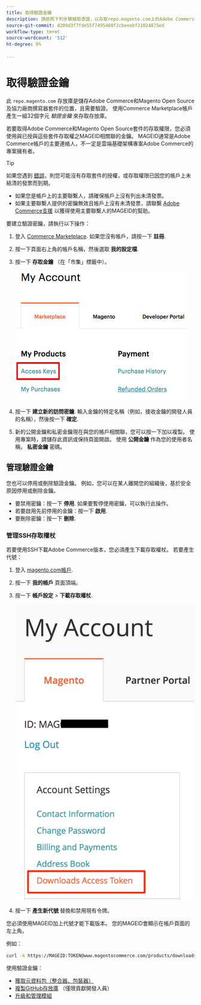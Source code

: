 ```yaml
---
title: 取得驗證金鑰
description: 請依照下列步驟擷取憑證，以存取repo.magento.com上的Adobe Commerce和Magento Open Source撰寫器套件。
source-git-commit: d209d3f7fde55f7495488f2cbeeebf21024875ed
workflow-type: tm+mt
source-wordcount: '512'
ht-degree: 0%

---
```



# 取得驗證金鑰

此 `repo.magento.com` 存放庫是儲存Adobe Commerce和Magento Open Source及協力廠商撰寫器套件的位置，且需要驗證。 使用Commerce Marketplace帳戶產生一組32個字元 *驗證金鑰* 來存取存放庫。

若要取得Adobe Commerce和Magento Open Source套件的存取權限，您必須使用與已授與這些套件存取權之MAGEID相關聯的金鑰。 MAGEID通常是Adobe Commerce帳戶的主要連絡人，不一定是雲端基礎架構專案Adobe Commerce的專案擁有者。

>[!TIP]
>
>如果您遇到 [錯誤](https://experienceleague.adobe.com/docs/commerce-knowledge-base/kb/troubleshooting/deployment/magento-commerce-cloud-repo-could-not-be-accessed-403-forbidden-or-404-not-found-error-when-deploying.html)，則您可能沒有存取套件的授權，或存取權限已因您的帳戶上未結清的發票而到期。
>
>* 如果您是帳戶上的主要聯繫人，請確保帳戶上沒有列出未清發票。
>* 如果主要聯繫人提供的密鑰無效且帳戶上沒有未清發票，請聯繫 [Adobe Commerce支援](https://experienceleague.adobe.com/docs/commerce-knowledge-base/kb/help-center-guide/magento-help-center-user-guide.html#submit-ticket) 以獲得使用主要聯繫人的MAGEID的幫助。


要建立驗證密鑰，請執行以下操作：

1. 登入 [Commerce Marketplace](https://marketplace.magento.com). 如果您沒有帳戶，請按一下 **註冊**.
1. 按一下頁面右上角的帳戶名稱，然後選取 **我的設定檔**.

1. 按一下 **存取金鑰** （在「市集」標籤中）。

   ![獲取安全訪問密鑰Commerce Marketplace](../../assets/installation/cloud_access-key.png)

1. 按一下 **建立新的訪問密鑰**. 輸入金鑰的特定名稱（例如，接收金鑰的開發人員的名稱），然後按一下 **確定**.

1. 新的公開金鑰和私密金鑰現在與您的帳戶相關聯，您可以按一下加以複製。 使用專案時，請儲存此資訊或保持頁面開啟。 使用 **公開金鑰** 作為您的使用者名稱， **私密金鑰** 密碼。

## 管理驗證金鑰

您也可以停用或刪除驗證金鑰。 例如，您可以在某人離開您的組織後，基於安全原因停用或刪除金鑰。

* 要禁用密鑰：按一下 **停用**. 如果要暫停使用密鑰，可以執行此操作。
* 若要啟用先前停用的金鑰：按一下 **啟用**.
* 要刪除密鑰：按一下 **刪除**.

### 管理SSH存取權杖

若要使用SSH下載Adobe Commerce版本，您必須產生下載存取權杖。 若要產生代號：

1. 登入 [magento.com帳戶](https://account.magento.com/customer/account/login).
1. 按一下 **我的帳戶** 頁面頂端。
1. 按一下 **帳戶設定** > **下載存取權杖**.

   ![存取金鑰](../../assets/installation/connect_keys1.png)

1. 按一下 **產生新代號** 替換和禁用現有令牌。

您必須使用MAGEID加上代號才能下載版本。 您的MAGEID會顯示在帳戶頁面的左上角。

例如：

```bash
curl -k https://MAGEID:TOKEN@www.magentocommerce.com/products/downloads/info/help
```

使用驗證金鑰：

* [獲取元資料包（整合器、包裝器）](../composer.md)
* [複製GitHub存放庫](https://developer.adobe.com/commerce/contributor/guides/install/clone-repository/) （僅限貢獻開發人員）
* [升級和管理模組](../../upgrade/modules/upgrade.md)

